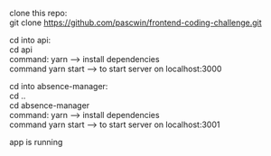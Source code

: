 clone this repo: <br>
git clone https://github.com/pascwin/frontend-coding-challenge.git <br>

cd into api:<br>
cd api <br>
command: yarn --> install dependencies <br>
command yarn start --> to start server on localhost:3000 <br>

cd into absence-manager: <br>
cd .. <br>
cd absence-manager <br>
command: yarn --> install dependencies <br>
command yarn start --> to start server on localhost:3001 <br>
 
app is running <br>
